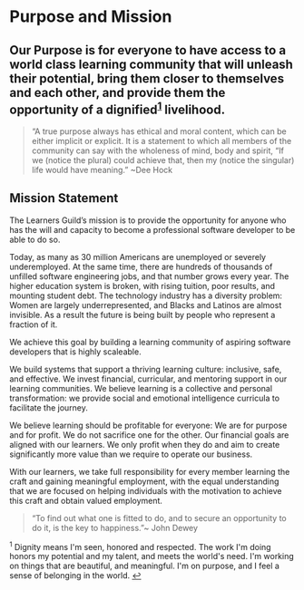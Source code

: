 # Purpose and Mission

## Our Purpose is for everyone to have access to a world class learning community that will unleash their potential, bring them closer to themselves and each other, and provide them the opportunity of a dignified<sup name="a1">[1](#f1)</sup> livelihood. 

> “A true purpose always has ethical and moral content, which can be either implicit or explicit. It is a statement to which all members of the community can say with the wholeness of mind, body and spirit, “If we (notice the plural) could achieve that, then my (notice the singular) life would have meaning.” ~Dee Hock


## Mission Statement

The Learners Guild’s mission is to provide the opportunity for anyone who has the will and capacity to become a professional software developer to be able to do so. 

Today, as many as 30 million Americans are unemployed or severely underemployed. At the same time, there are hundreds of thousands of unfilled software engineering jobs, and that number grows every year. 
The  higher education system is broken, with rising tuition, poor results, and mounting student debt. 
The technology industry has a diversity problem: Women are largely underrepresented, and Blacks and Latinos are almost invisible. As a result the future is being built by people who represent a fraction of it. 

We achieve this goal by building a learning community of aspiring software developers that is highly scaleable. 

We build systems that support a thriving learning culture: inclusive, safe, and effective. We invest financial, curricular, and mentoring support in our learning communities. We believe learning is a collective and personal transformation: we provide social and emotional intelligence curricula to facilitate the journey.

We believe learning should be profitable for everyone: We are for purpose and for profit. We do not sacrifice one for the other. Our financial goals are aligned with our learners. We only profit when they do and aim to create significantly more value than we require to operate our business. 

With our learners, we take full responsibility for every member learning the craft and gaining meaningful employment, with the equal understanding that we are focused on helping individuals with the motivation to achieve this craft and obtain valued employment. 

> “To find out what one is fitted to do, and to secure an opportunity to do it, is the key to happiness.”~ John Dewey

<sup name="f1">1</sup> Dignity means I'm seen, honored and respected. The work I'm doing honors my potential and my talent, and meets the world's need. I'm working on things that are beautiful, and meaningful. I'm on purpose, and I feel a sense of belonging in the world. [↩](#a1)

